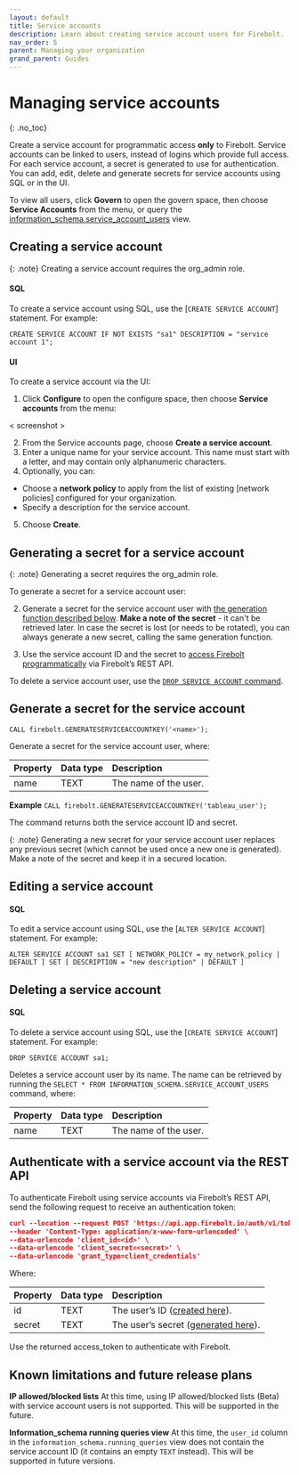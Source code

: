 ```yaml
---
layout: default
title: Service accounts
description: Learn about creating service account users for Firebolt.
nav_order: 5
parent: Managing your organization
grand_parent: Guides
---
```


# Managing service accounts
{: .no_toc}

Create a service account for programmatic access **only** to Firebolt. Service accounts can be linked to users, instead of logins which provide full access. For each service account, a secret is generated to use for authentication. You can add, edit, delete and generate secrets for service accounts using SQL or in the UI. 

To view all users, click **Govern** to open the govern space, then choose **Service Accounts** from the menu, or query the [information_schema.service_account_users](../../Reference/information-schema/service-account-users.md) view. 

## Creating a service account 
{: .note}
Creating a service account requires the org_admin role.

#### SQL 
To create a service account using SQL, use the [`CREATE SERVICE ACCOUNT`] statement. For example:

```CREATE SERVICE ACCOUNT IF NOT EXISTS "sa1" DESCRIPTION = "service account 1";```

#### UI
To create a service account via the UI:
1. Click **Configure** to open the configure space, then choose **Service accounts** from the menu:

< screenshot >

2. From the Service accounts page, choose **Create a service account**.
3. Enter a unique name for your service account. This name must start with a letter, and may contain only alphanumeric characters.
4. Optionally, you can:
  - Choose a **network policy** to apply from the list of existing [network policies] configured for your organization. 
  - Specify a description for the service account.
5. Choose **Create**. 

## Generating a secret for a service account

{: .note}
Generating a secret requires the org_admin role.

To generate a secret for a service account user:

2. Generate a secret for the service account user with [the generation function described below](#generate-a-secret-for-the-service-account-user). 
**Make a note of the secret** - it can't be retrieved later.  In case the secret is lost (or needs to be rotated), you can always generate a new secret, calling the same generation function.

3. Use the service account ID and the secret to [access Firebolt programmatically](#authenticate-with-a-service-account-via-the-rest-api) via Firebolt’s REST API.

To delete a service account user, use the [`DROP SERVICE ACCOUNT` command](#delete-a-service-account-user).


## Generate a secret for the service account
`CALL firebolt.GENERATESERVICEACCOUNTKEY('<name>');`

Generate a secret for the service account user, where:

| Property                          | Data type | Description |
| :------------------------------   | :-------- | :---------- |
| name                              | TEXT      | The name of the user. |


**Example**
`CALL firebolt.GENERATESERVICEACCOUNTKEY('tableau_user');`

The command returns both the service account ID and secret.

{: .note}
Generating a new secret for your service account user replaces any previous secret (which cannot be used once a new one is generated). Make a note of the secret and keep it in a secured location.

## Editing a service account 

#### SQL 
To edit a service account using SQL, use the [`ALTER SERVICE ACCOUNT`] statement. For example:

```ALTER SERVICE ACCOUNT sa1 SET [ NETWORK_POLICY = my_network_policy | DEFAULT ] SET [ DESCRIPTION = "new description" | DEFAULT ]```


## Deleting a service account 

#### SQL 
To delete a service account using SQL, use the [`CREATE SERVICE ACCOUNT`] statement. For example:

`DROP SERVICE ACCOUNT sa1;`

Deletes a service account user by its name. The name can be retrieved by running the 
`SELECT * FROM INFORMATION_SCHEMA.SERVICE_ACCOUNT_USERS` command, where:

| Property                          | Data type | Description |
| :------------------------------   | :-------- | :---------- |
| name                              | TEXT      | The name of the user. |

## Authenticate with a service account via the REST API
To authenticate Firebolt using service accounts via Firebolt’s REST API, send the following request to receive an authentication token:

```json
curl --location --request POST 'https://api.app.firebolt.io/auth/v1/token' \
--header 'Content-Type: application/x-www-form-urlencoded' \
--data-urlencode 'client_id=<id>' \
--data-urlencode 'client_secret=<secret>' \
--data-urlencode 'grant_type=client_credentials'
```

Where:

| Property                          | Data type | Description |
| :------------------------------   | :-------- | :---------- |
| id                                | TEXT      | The user’s ID ([created here](#create-a-service-account-user)). |
| secret                            | TEXT      | The user’s secret ([generated here](#generate-a-secret-for-the-service-account-user)). |


Use the returned access_token to authenticate with Firebolt.


## Known limitations and future release plans

**IP allowed/blocked lists**
At this time, using IP allowed/blocked lists (Beta) with service account users is not supported. This will be supported in the future. 

**Information_schema running queries view**
At this time, the `user_id` column in the `information_schema.running_queries` view does not contain the service account ID (it contains an empty `TEXT` instead). This will be supported in future versions.





